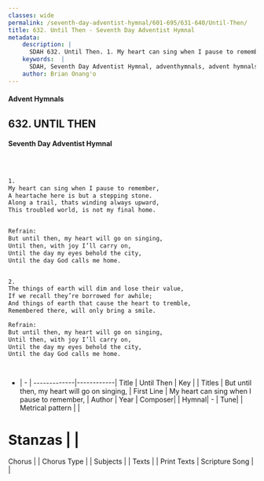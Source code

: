 ```yaml
---
classes: wide
permalink: /seventh-day-adventist-hymnal/601-695/631-640/Until-Then/
title: 632. Until Then - Seventh Day Adventist Hymnal
metadata:
    description: |
      SDAH 632. Until Then. 1. My heart can sing when I pause to remember, A heartache here is but a stepping stone. Along a trail, thats winding always upward, This troubled world, is not my final home. 
    keywords:  |
      SDAH, Seventh Day Adventist Hymnal, adventhymnals, advent hymnals, Until Then, My heart can sing when I pause to remember, ,But until then, my heart will go on singing,
    author: Brian Onang'o
---
```


#### Advent Hymnals
## 632. UNTIL THEN
#### Seventh Day Adventist Hymnal

```txt



1.
My heart can sing when I pause to remember,
A heartache here is but a stepping stone.
Along a trail, thats winding always upward,
This troubled world, is not my final home.


Refrain:
But until then, my heart will go on singing,
Until then, with joy I’ll carry on,
Until the day my eyes behold the city,
Until the day God calls me home.


2.
The things of earth will dim and lose their value,
If we recall they’re borrowed for awhile;
And things of earth that cause the heart to tremble,
Remembered there, will only bring a smile.

Refrain:
But until then, my heart will go on singing,
Until then, with joy I’ll carry on,
Until the day my eyes behold the city,
Until the day God calls me home.




```

- |   -  |
-------------|------------|
Title | Until Then |
Key |  |
Titles | But until then, my heart will go on singing, |
First Line | My heart can sing when I pause to remember, |
Author | 
Year | 
Composer|  |
Hymnal|  - |
Tune|  |
Metrical pattern | |
# Stanzas |  |
Chorus |  |
Chorus Type |  |
Subjects |  |
Texts |  |
Print Texts | 
Scripture Song |  |
  
